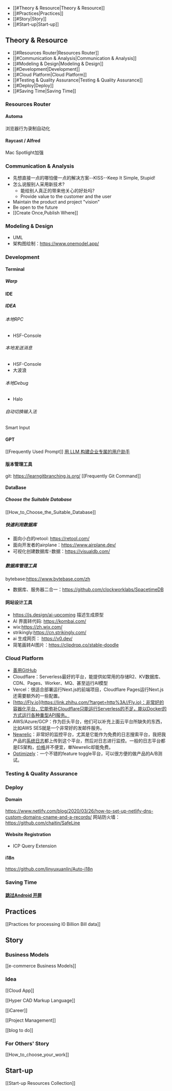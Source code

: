 - [[#Theory & Resource|Theory & Resource]]
- [[#Practices|Practices]]
- [[#Story|Story]]
- [[#Start-up|Start-up]]

## Theory & Resource
- [[#Resources Router|Resources Router]]
- [[#Communication & Analysis|Communication & Analysis]]
- [[#Modeling & Design|Modeling & Design]]
- [[#Development|Development]]
- [[#Cloud Platform|Cloud Platform]]
- [[#Testing & Quality Assurance|Testing & Quality Assurance]]
- [[#Deploy|Deploy]]
- [[#Saving Time|Saving Time]]

### Resources Router
#### Automa
浏览器行为录制自动化
#### Raycast / Alfred
Mac Spotlight加强

### Communication & Analysis
- 先想直接一点的哪怕傻一点的解决方案--KISS--Keep It Simple, Stupid!
- 怎么说服别人采用新技术?
	- 能给别人真正的带来他关心的好处吗?
	- Provide value to the customer and the user    
- Maintain the product and project "vision"
- Be open to the future 
- [[Create Once,Publish Where]]
### Modeling & Design
- UML
- 架构图绘制：https://www.onemodel.app/
### Development
#### Terminal
##### Warp

#### IDE
##### IDEA
###### 本地RPC
- HSF-Console
###### 本地发送消息
- HSF-Console
- 大波浪
###### 本地Debug
- Halo
###### 自动切换输入法
Smart Input

#### GPT
[[Frequently Used Prompt]]
[用 LLM 构建企业专属的用户助手](https://mp.weixin.qq.com/s/bpeszhmyMC_aRHt1fb0NLA)

#### 版本管理工具
git: https://learngitbranching.js.org/
[[Frequently Git Command]]

#### DataBase
##### Choose the Suitable Database
[[How_to_Choose_the_Suitable_Database]]
##### 快速利用数据库
- 面向小白的retool: https://retool.com/
- 面向开发者的airplane：https://www.airplane.dev/
- 可视化创建数据库🀄️数据：https://visualdb.com/
##### 数据库管理工具
bytebase:https://www.bytebase.com/zh
- 数据库、服务器二合一：https://github.com/clockworklabs/SpacetimeDB
#### 网站设计工具
- https://js.design/ai-upcoming 描述生成原型
- AI 界面转代码: https://kombai.com/
- wix:https://zh.wix.com/
- strikingly:https://cn.strikingly.com/
- ai 生成网页： https://v0.dev/
- 简笔画转AI图片：https://clipdrop.co/stable-doodle

### Cloud Platform

- [善用GitHub](https://link.zhihu.com/?target=https%3A//www.bmpi.dev/self/use-github-better/)
- Cloudflare：Serverless最好的平台，能提供如常用的存储R2、KV数据库、CDN、Pages、Worker、MQ、甚至运行AI模型
- Vercel：很适合部署运行Next.js的前端项目，Cloudflare Pages运行Next.js还需要额外的一些配置。
- [http://Fly.io](https://link.zhihu.com/?target=http%3A//Fly.io)：非常好的容器化平台，它能弥补Cloudflare只能运行Serverless的不足，能以Docker的方式运行各种重型API服务。
- AWS/Azure/GCP：作为巨头平台，他们可以补充上面云平台所缺失的东西，比如AWS SES就是一个非常好的发邮件服务。
- [Newrelic](https://link.zhihu.com/?target=https%3A//newrelic.com/)：非常好的监控平台，尤其是它能作为免费的日志搜索平台，我把我产品的[系统日志](https://www.zhihu.com/search?q=%E7%B3%BB%E7%BB%9F%E6%97%A5%E5%BF%97&search_source=Entity&hybrid_search_source=Entity&hybrid_search_extra=%7B%22sourceType%22%3A%22answer%22%2C%22sourceId%22%3A3249282055%7D)都上传到这个平台，然后对日志进行监控。一般的日志平台都是ES架构，[价格](https://www.zhihu.com/search?q=%E4%BB%B7%E6%A0%BC&search_source=Entity&hybrid_search_source=Entity&hybrid_search_extra=%7B%22sourceType%22%3A%22answer%22%2C%22sourceId%22%3A3249282055%7D)并不便宜，单Newrelic却能免费。
- [Optimizely](https://link.zhihu.com/?target=https%3A//www.optimizely.com/)：一个不错的feature toggle平台，可以很方便的做产品的A/B测试。
### Testing & Quality Assurance

### Deploy
#### Domain
https://www.netlify.com/blog/2020/03/26/how-to-set-up-netlify-dns-custom-domains-cname-and-a-records/
网站防火墙：https://github.com/chaitin/SafeLine
#### Website Registration

- ICP Query Extension
#### i18n
https://github.com/linyuxuanlin/Auto-i18n
### Saving Time
#### [跳过Android 开屏](https://github.com/zfdang/Android-Touch-Helper)

## Practices
[[Practices for processing l0 Billion Bill data]]

## Story
### Business Models
[[e-commerce Business Models]]

### Idea
[[Cloud App]]

[[Hyper CAD Markup Language]]

[[iCareer]]

[[Project Management]]

[[blog to do]]

### For Others' Story
[[How_to_choose_your_work]]

## Start-up
[[Start-up Resources Collection]]